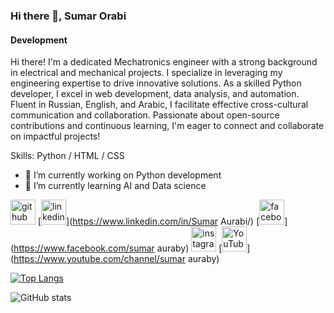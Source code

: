 ### Hi there 👋, Sumar Orabi
#### Development
Hi there! I'm a dedicated Mechatronics engineer with a strong background in electrical and mechanical projects. I specialize in leveraging my engineering expertise to drive innovative solutions. As a skilled Python developer, I excel in web development, data analysis, and automation. Fluent in Russian, English, and Arabic, I facilitate effective cross-cultural communication and collaboration. Passionate about open-source contributions and continuous learning, I'm eager to connect and collaborate on impactful projects!

Skills: Python / HTML / CSS

- 🔭 I’m currently working on Python development 
- 🌱 I’m currently learning AI and Data science  


[<img src='https://cdn.jsdelivr.net/npm/simple-icons@3.0.1/icons/github.svg' alt='github' height='40'>](https://github.com/sumar-hsh)  [<img src='https://cdn.jsdelivr.net/npm/simple-icons@3.0.1/icons/linkedin.svg' alt='linkedin' height='40'>](https://www.linkedin.com/in/Sumar Aurabi/)  [<img src='https://cdn.jsdelivr.net/npm/simple-icons@3.0.1/icons/facebook.svg' alt='facebook' height='40'>](https://www.facebook.com/sumar auraby)  [<img src='https://cdn.jsdelivr.net/npm/simple-icons@3.0.1/icons/instagram.svg' alt='instagram' height='40'>](https://www.instagram.com/sumar_au/)  [<img src='https://cdn.jsdelivr.net/npm/simple-icons@3.0.1/icons/youtube.svg' alt='YouTube' height='40'>](https://www.youtube.com/channel/sumar auraby)  

[![Top Langs](https://github-readme-stats.vercel.app/api/top-langs/?username=sumar-hsh)](https://github.com/anuraghazra/github-readme-stats)

![GitHub stats](https://github-readme-stats.vercel.app/api?username=sumar-hsh&show_icons=true)  

